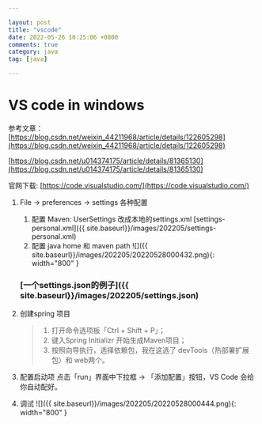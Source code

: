 ```yaml
---

layout: post
title: "vscode"
date: 2022-05-26 10:25:06 +0800
comments: true
category: java
tag: [java]

---
```


# VS code in windows

参考文章： [https://blog.csdn.net/weixin_44211968/article/details/122605298](https://blog.csdn.net/weixin_44211968/article/details/122605298)

[https://blog.csdn.net/u014374175/article/details/81365130](https://blog.csdn.net/u014374175/article/details/81365130)

官网下载: [https://code.visualstudio.com/](https://code.visualstudio.com/)



1.  File -> preferences -> settings  各种配置

    1.  配置 Maven: UserSettings  改成本地的settings.xml  [settings-personal.xml]({{ site.baseurl}}/images/202205/settings-personal.xml)
    2.  配置 java home 和 maven path 
    ![]({{ site.baseurl}}/images/202205/20220528000432.png){: width="800" }
    ###  [一个settings.json的例子]({{ site.baseurl}}/images/202205/settings.json)
2.  创建spring 项目

    >   1. 打开命令选项板「Ctrl + Shift + P」；
    >   2. 键入Spring Initializr 开始生成Maven项目；
    >   3. 按照向导执行，选择依赖包，我在这选了 devTools（热部署扩展包）和 web两个。

3.  配置启动项 点击「run」界面中下拉框 -> 「添加配置」按钮，VS Code 会给你自动配好。

4.  调试
    ![]({{ site.baseurl}}/images/202205/20220528000444.png){: width="800" }
